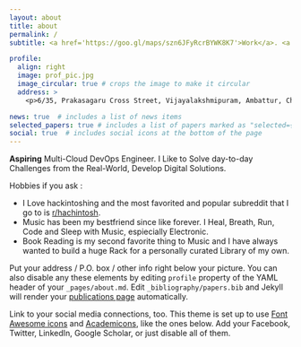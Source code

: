 ```yaml
---
layout: about
title: about
permalink: /
subtitle: <a href='https://goo.gl/maps/szn6JFyRcrBYWK8K7'>Work</a>. <a href='mailto:abhinav.bharadwajr@outlook.com'>eMail</a>. 

profile:
  align: right
  image: prof_pic.jpg
  image_circular: true # crops the image to make it circular
  address: >
    <p>6/35, Prakasagaru Cross Street, Vijayalakshmipuram, Ambattur, Chennai, Tamil Nadu 600053</p>

news: true  # includes a list of news items
selected_papers: true # includes a list of papers marked as "selected={true}"
social: true  # includes social icons at the bottom of the page
---
```


**Aspiring** Multi-Cloud DevOps Engineer. I Like to Solve day-to-day Challenges from the Real-World, Develop Digital Solutions.

Hobbies if you ask :
  - I Love hackintoshing and the most favorited and popular subreddit that I go to is [r/hachintosh](https://www.reddit.com/r/hackintosh/).
  - Music has been my bestfriend since like forever. I Heal, Breath, Run, Code and Sleep with Music, espiecially Electronic.
  - Book Reading is my second favorite thing to Music and I have always wanted to build a huge Rack for a personally curated Library of my own.  

Put your address / P.O. box / other info right below your picture. You can also disable any these elements by editing `profile` property of the YAML header of your `_pages/about.md`. Edit `_bibliography/papers.bib` and Jekyll will render your [publications page](/al-folio/publications/) automatically.

Link to your social media connections, too. This theme is set up to use [Font Awesome icons](http://fortawesome.github.io/Font-Awesome/) and [Academicons](https://jpswalsh.github.io/academicons/), like the ones below. Add your Facebook, Twitter, LinkedIn, Google Scholar, or just disable all of them.
